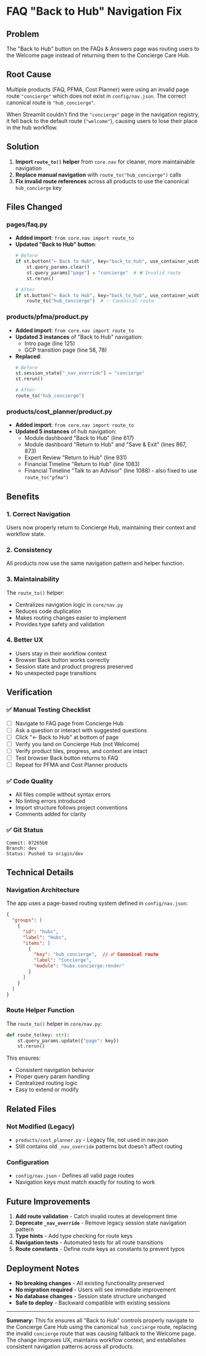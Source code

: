 # FAQ "Back to Hub" Navigation Fix

## Problem
The "Back to Hub" button on the FAQs & Answers page was routing users to the Welcome page instead of returning them to the Concierge Care Hub.

## Root Cause
Multiple products (FAQ, PFMA, Cost Planner) were using an invalid page route `"concierge"` which does not exist in `config/nav.json`. The correct canonical route is `"hub_concierge"`.

When Streamlit couldn't find the `"concierge"` page in the navigation registry, it fell back to the default route (`"welcome"`), causing users to lose their place in the hub workflow.

## Solution
1. **Import `route_to()` helper** from `core.nav` for cleaner, more maintainable navigation
2. **Replace manual navigation** with `route_to("hub_concierge")` calls
3. **Fix invalid route references** across all products to use the canonical `hub_concierge` key

## Files Changed

### pages/faq.py
- **Added import**: `from core.nav import route_to`
- **Updated "Back to Hub" button**:
  ```python
  # Before
  if st.button("← Back to Hub", key="back_to_hub", use_container_width=True):
      st.query_params.clear()
      st.query_params["page"] = "concierge"  # ❌ Invalid route
      st.rerun()
  
  # After
  if st.button("← Back to Hub", key="back_to_hub", use_container_width=True):
      route_to("hub_concierge")  # ✅ Canonical route
  ```

### products/pfma/product.py
- **Added import**: `from core.nav import route_to`
- **Updated 3 instances** of "Back to Hub" navigation:
  - Intro page (line 125)
  - GCP transition page (line 58, 78)
- **Replaced**:
  ```python
  # Before
  st.session_state["_nav_override"] = "concierge"
  st.rerun()
  
  # After
  route_to("hub_concierge")
  ```

### products/cost_planner/product.py
- **Added import**: `from core.nav import route_to`
- **Updated 5 instances** of hub navigation:
  - Module dashboard "Back to Hub" (line 617)
  - Module dashboard "Return to Hub" and "Save & Exit" (lines 867, 873)
  - Expert Review "Return to Hub" (line 931)
  - Financial Timeline "Return to Hub" (line 1083)
  - Financial Timeline "Talk to an Advisor" (line 1088) - also fixed to use `route_to("pfma")`

## Benefits

### 1. **Correct Navigation**
Users now properly return to Concierge Hub, maintaining their context and workflow state.

### 2. **Consistency**
All products now use the same navigation pattern and helper function.

### 3. **Maintainability**
The `route_to()` helper:
- Centralizes navigation logic in `core/nav.py`
- Reduces code duplication
- Makes routing changes easier to implement
- Provides type safety and validation

### 4. **Better UX**
- Users stay in their workflow context
- Browser Back button works correctly
- Session state and product progress preserved
- No unexpected page transitions

## Verification

### ✅ Manual Testing Checklist
- [ ] Navigate to FAQ page from Concierge Hub
- [ ] Ask a question or interact with suggested questions
- [ ] Click "← Back to Hub" at bottom of page
- [ ] Verify you land on Concierge Hub (not Welcome)
- [ ] Verify product tiles, progress, and context are intact
- [ ] Test browser Back button returns to FAQ
- [ ] Repeat for PFMA and Cost Planner products

### ✅ Code Quality
- All files compile without syntax errors
- No linting errors introduced
- Import structure follows project conventions
- Comments added for clarity

### ✅ Git Status
```
Commit: 07265b0
Branch: dev
Status: Pushed to origin/dev
```

## Technical Details

### Navigation Architecture
The app uses a page-based routing system defined in `config/nav.json`:

```json
{
  "groups": [
    {
      "id": "hubs",
      "label": "Hubs",
      "items": [
        {
          "key": "hub_concierge",  // ✅ Canonical route
          "label": "Concierge",
          "module": "hubs.concierge:render"
        }
      ]
    }
  ]
}
```

### Route Helper Function
The `route_to()` helper in `core/nav.py`:

```python
def route_to(key: str):
    st.query_params.update({"page": key})
    st.rerun()
```

This ensures:
- Consistent navigation behavior
- Proper query param handling
- Centralized routing logic
- Easy to extend or modify

## Related Files

### Not Modified (Legacy)
- `products/cost_planner.py` - Legacy file, not used in nav.json
- Still contains old `_nav_override` patterns but doesn't affect routing

### Configuration
- `config/nav.json` - Defines all valid page routes
- Navigation keys must match exactly for routing to work

## Future Improvements

1. **Add route validation** - Catch invalid routes at development time
2. **Deprecate `_nav_override`** - Remove legacy session state navigation pattern
3. **Type hints** - Add type checking for route keys
4. **Navigation tests** - Automated tests for all route transitions
5. **Route constants** - Define route keys as constants to prevent typos

## Deployment Notes

- **No breaking changes** - All existing functionality preserved
- **No migration required** - Users will see immediate improvement
- **No database changes** - Session state structure unchanged
- **Safe to deploy** - Backward compatible with existing sessions

---

**Summary:** This fix ensures all "Back to Hub" controls properly navigate to the Concierge Care Hub using the canonical `hub_concierge` route, replacing the invalid `concierge` route that was causing fallback to the Welcome page. The change improves UX, maintains workflow context, and establishes consistent navigation patterns across all products.
